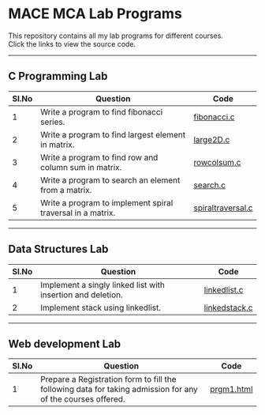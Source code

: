 # MACE MCA Lab Programs

This repository contains all my lab programs for different courses.  
Click the links to view the source code.

---

## C Programming Lab
| Sl.No | Question | Code |
|-------|----------|------|
| 1 | Write a program to find fibonacci series. | [fibonacci.c](c/fibonacci.c) |
| 2 | Write a program to find largest element in matrix. | [large2D.c](c/large2D.c) |
| 3 | Write a program to find row and column sum in matrix. | [rowcolsum.c](c/rowcolsum.c) |
| 4 | Write a program to search an element from a matrix. | [search.c](c/search.c) |
| 5 | Write a program to implement spiral traversal in a matrix. | [spiraltraversal.c](c/spiraltraversal.c) |

---

## Data Structures Lab
| Sl.No | Question | Code |
|-------|----------|------|
| 1 | Implement a singly linked list with insertion and deletion. | [linkedlist.c](DS/linkedlist.c) |
| 2 | Implement stack using linkedlist. | [linkedstack.c](DS/linkedstack.c) |

---

## Web development Lab
| Sl.No | Question | Code |
|-------|----------|------|
| 1 |  Prepare a Registration form to fill the following data for taking admission for any of the   courses offered. | [prgm1.html](web_development/prgm1.html) |
